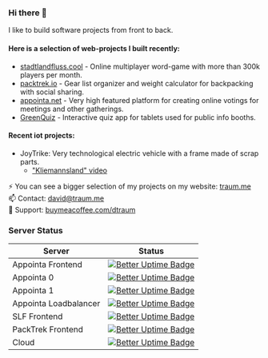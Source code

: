 ### Hi there 👋
I like to build software projects from front to back.
#### Here is a selection of web-projects I built recently:
- [stadtlandfluss.cool](https://stadtlandfluss.cool) - Online multiplayer word-game with more than 300k players per month.
- [packtrek.io](https://packtrek.io) - Gear list organizer and weight calculator for backpacking with social sharing.
- [appointa.net](https://appointa.net) - Very high featured platform for creating online votings for meetings and other gatherings.
- [GreenQuiz](https://traum.me/greenquiz) - Interactive quiz app for tablets used for public info booths.

#### Recent iot projects:
- JoyTrike: Very technological electric vehicle with a frame made of scrap parts.
  - ["Kliemannsland" video](https://www.youtube.com/watch?v=ElzpBlibBlU)
  


⚡ You can see a bigger selection of my projects on my website: [traum.me](https://traum.me)<br>
📫 Contact: david@traum.me<br>
🔭 Support: [buymeacoffee.com/dtraum](https://buymeacoffee.com/dtraum)

### Server Status
|Server|Status|
|-|-|
|Appointa Frontend|[![Better Uptime Badge](https://betteruptime.com/status-badges/v1/monitor/aq6r.svg)](https://status.traum.me)|
|Appointa 0|[![Better Uptime Badge](https://betteruptime.com/status-badges/v1/monitor/aq6i.svg)](https://status.traum.me)|
|Appointa 1|[![Better Uptime Badge](https://betteruptime.com/status-badges/v1/monitor/aq6j.svg)](https://status.traum.me)|
|Appointa Loadbalancer|[![Better Uptime Badge](https://betteruptime.com/status-badges/v1/monitor/aq6o.svg)](https://status.traum.me)|
|SLF Frontend|[![Better Uptime Badge](https://betteruptime.com/status-badges/v1/monitor/api6.svg)](https://status.traum.me)|
|PackTrek Frontend|[![Better Uptime Badge](https://betteruptime.com/status-badges/v1/monitor/aq6q.svg)](https://status.traum.me)|
|Cloud|[![Better Uptime Badge](https://betteruptime.com/status-badges/v1/monitor/2pnn.svg)](https://status.traum.me)|


<!--
**davidtraum/davidtraum** is a ✨ _special_ ✨ repository because its `README.md` (this file) appears on your GitHub profile.

Here are some ideas to get you started:

- 🔭 I’m currently working on ...
- 🌱 I’m currently learning ...
- 👯 I’m looking to collaborate on ...
- 🤔 I’m looking for help with ...
- 💬 Ask me about ...
- 📫 How to reach me: ...
- 😄 Pronouns: ...
- ⚡ Fun fact: ...
-->

